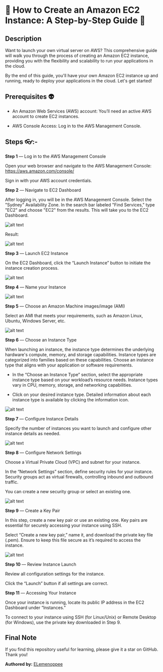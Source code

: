# 🪬 How to Create an Amazon EC2 Instance: A Step-by-Step Guide 🪬

## Description 

Want to launch your own virtual server on AWS? This comprehensive guide will walk you through the process of creating an Amazon EC2 instance, providing you with the flexibility and scalability to run your applications in the cloud.

By the end of this guide, you'll have your own Amazon EC2 instance up and running, ready to deploy your applications in the cloud. Let's get started!

## Prerequisites 👽

 + An Amazon Web Services (AWS) account: You’ll need an active AWS account to create EC2 instances.

 + AWS Console Access: Log in to the AWS Management Console.

## Steps 👓:-

**Step 1** — Log in to the AWS Management Console

Open your web browser and navigate to the AWS Management Console: https://aws.amazon.com/console/

Sign in with your AWS account credentials.

**Step 2** — Navigate to EC2 Dashboard

After logging in, you will be in the AWS Management Console. Select the "Sydney" Availability Zone. In the search bar labeled "Find Services," type "EC2" and choose "EC2" from the results. This will take you to the EC2 Dashboard.

![alt text](images/image-1.png)

Result: 

![alt text](images/image-2.png)

**Step 3** — Launch EC2 Instance

On the EC2 Dashboard, click the “Launch Instance” button to initiate the instance creation process.

![alt text](images/image-3.png)

**Step 4** — Name your Instance

![alt text](images/image-4.png)

**Step 5** — Choose an Amazon Machine images/image (AMI)

Select an AMI that meets your requirements, such as Amazon Linux, Ubuntu, Windows Server, etc.


![alt text](images/image-5.png)

**Step 6** — Choose an Instance Type

When launching an instance, the instance type determines the underlying hardware's compute, memory, and storage capabilities. Instance types are categorized into families based on these capabilities. Choose an instance type that aligns with your application or software requirements.

+ In the “Choose an Instance Type” section, select the appropriate instance type based on your workload’s resource needs. Instance types vary in CPU, memory, storage, and networking capabilities.

+ Click on your desired instance type. Detailed information about each instance type is available by clicking the information icon.

![alt text](images/image-6.png)

**Step 7** — Configure Instance Details

Specify the number of instances you want to launch and configure other instance details as needed.

![alt text](images/image-7.png)

**Step 8** — Configure Network Settings

Choose a Virtual Private Cloud (VPC) and subnet for your instance.

In the “Network Settings” section, define security rules for your instance. Security groups act as virtual firewalls, controlling inbound and outbound traffic.

You can create a new security group or select an existing one.

![alt text](images/image-8.png)

**Step 9** — Create a Key Pair

In this step, create a new key pair or use an existing one. Key pairs are essential for securely accessing your instance using SSH.

Select “Create a new key pair,” name it, and download the private key file (.pem). Ensure to keep this file secure as it’s required to access the instance.

![alt text](images/image-9.png)

**Step 10** — Review Instance Launch

Review all configuration settings for the instance.

Click the “Launch” button if all settings are correct.

**Step 11** — Accessing Your Instance

Once your instance is running, locate its public IP address in the EC2 Dashboard under “Instances.”

To connect to your instance using SSH (for Linux/Unix) or Remote Desktop (for Windows), use the private key downloaded in Step 9.

## Final Note

If you find this repository useful for learning, please give it a star on GitHub. Thank you!

**Authored by:** [ELemenoppee](https://github.com/ELemenoppee)